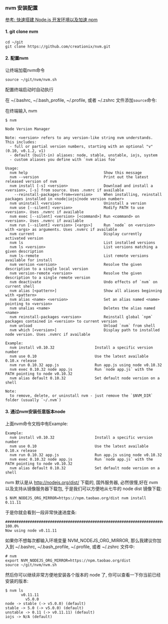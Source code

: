 ### nvm 安装配置

[参考: 快速搭建 Node.js 开发环境以及加速 npm](!https://cnodejs.org/topic/5338c5db7cbade005b023c98)
#### 1. git clone nvm

```
cd ~/git
git clone https://github.com/creationix/nvm.git
```

#### 2. 配置nvm

让终端加载nvm命令
```
source ~/git/nvm/nvm.sh
```

配置终端启动时自动执行 

在 ~/.bashrc, ~/.bash_profile, ~/.profile, 或者 ~/.zshrc 文件添加`source`命令:

在终端输入 nvm

```
$ nvm

Node Version Manager

Note: <version> refers to any version-like string nvm understands. This includes:
  - full or partial version numbers, starting with an optional "v" (0.10, v0.1.2, v1)
  - default (built-in) aliases: node, stable, unstable, iojs, system
  - custom aliases you define with `nvm alias foo`

Usage:
  nvm help                                  Show this message
  nvm --version                             Print out the latest released version of nvm
  nvm install [-s] <version>                Download and install a <version>, [-s] from source. Uses .nvmrc if available
    --reinstall-packages-from=<version>     When installing, reinstall packages installed in <node|iojs|node version number>
  nvm uninstall <version>                   Uninstall a version
  nvm use [--silent] <version>              Modify PATH to use <version>. Uses .nvmrc if available
  nvm exec [--silent] <version> [<command>] Run <command> on <version>. Uses .nvmrc if available
  nvm run [--silent] <version> [<args>]     Run `node` on <version> with <args> as arguments. Uses .nvmrc if available
  nvm current                               Display currently activated version
  nvm ls                                    List installed versions
  nvm ls <version>                          List versions matching a given description
  nvm ls-remote                             List remote versions available for install
  nvm version <version>                     Resolve the given description to a single local version
  nvm version-remote <version>              Resolve the given description to a single remote version
  nvm deactivate                            Undo effects of `nvm` on current shell
  nvm alias [<pattern>]                     Show all aliases beginning with <pattern>
  nvm alias <name> <version>                Set an alias named <name> pointing to <version>
  nvm unalias <name>                        Deletes the alias named <name>
  nvm reinstall-packages <version>          Reinstall global `npm` packages contained in <version> to current version
  nvm unload                                Unload `nvm` from shell
  nvm which [<version>]                     Display path to installed node version. Uses .nvmrc if available

Example:
  nvm install v0.10.32                  Install a specific version number
  nvm use 0.10                          Use the latest available 0.10.x release
  nvm run 0.10.32 app.js                Run app.js using node v0.10.32
  nvm exec 0.10.32 node app.js          Run `node app.js` with the PATH pointing to node v0.10.32
  nvm alias default 0.10.32             Set default node version on a shell

Note:
  to remove, delete, or uninstall nvm - just remove the `$NVM_DIR` folder (usually `~/.nvm`)
```

#### 3. 通过nvm安装任意版本node

上面nvm命令文档中有Example:

```
Example:
  nvm install v0.10.32                  Install a specific version number
  nvm use 0.10                          Use the latest available 0.10.x release
  nvm run 0.10.32 app.js                Run app.js using node v0.10.32
  nvm exec 0.10.32 node app.js          Run `node app.js` with the PATH pointing to node v0.10.32
  nvm alias default 0.10.32             Set default node version on a shell
```

nvm 默认是从 http://nodejs.org/dist/ 下载的, 国外服务器, 必然很慢,好在 nvm 以及支持从镜像服务器下载包, 于是我们可以方便地从七牛的 node dist 镜像下载:

```
$ NVM_NODEJS_ORG_MIRROR=https://npm.taobao.org/dist nvm install 0.11.11
```
于是你就会看到一段非常快速进度条:

```
######################################################################## 100.0%
Now using node v0.11.11
```

如果你不想每次都输入环境变量 NVM_NODEJS_ORG_MIRROR, 那么我建议你加入到 ~/.bashrc, ~/.bash_profile, ~/.profile, 或者 ~/.zshrc 文件中:

```
# nvm
export NVM_NODEJS_ORG_MIRROR=https://npm.taobao.org/dist
source ~/git/nvm/nvm.sh
```

然后你可以继续非常方便地安装各个版本的 node 了, 你可以查看一下你当前已经安装的版本:

```
$ nvm ls
       v0.11.11
         v5.0.0
node -> stable (-> v5.0.0) (default)
stable -> 5.0 (-> v5.0.0) (default)
unstable -> 0.11 (-> v0.11.11) (default)
iojs -> N/A (default)
```
















